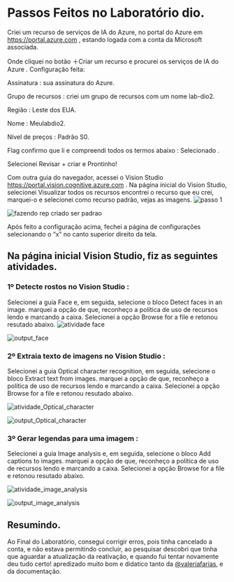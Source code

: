 # Passos Feitos no Laboratório dio.

Criei um recurso de serviços de IA do Azure, no portal do Azure em https://portal.azure.com , estando logada com a conta da Microsoft associada.

Onde cliquei no botão ＋Criar um recurso e procurei os serviços de IA do Azure . 
Configuração feita:

Assinatura : sua assinatura do Azure.

Grupo de recursos : criei um grupo de recursos com um nome lab-dio2.

Região : Leste dos EUA.

Nome : Meulabdio2.

Nível de preços : Padrão S0.

Flag confirmo que li e compreendi todos os termos abaixo : Selecionado .

Selecionei Revisar + criar e Prontinho!

Com outra guia do navegador, acessei o Vision Studio https://portal.vision.cognitive.azure.com .
Na página inicial do Vision Studio, selecionei Visualizar todos os recursos encontrei o recurso que eu crei, marquei-o e selecionei como recurso padrão, vejas as imagens.
![passo 1](https://github.com/manoelasilva/dio-lab2-reconhecimento-azure/assets/50303832/558b4fc8-5962-4442-be79-ae18ee42a405)

![fazendo rep criado ser padrao](https://github.com/manoelasilva/dio-lab2-reconhecimento-azure/assets/50303832/3dd7b1bb-ddd8-4b34-85e4-1e495efdec78)


Após feito a configuração acima, fechei a página de configurações selecionando o “x” no canto superior direito da tela.


## Na página inicial Vision Studio, fiz as seguintes atividades.

### 1º Detecte rostos no Vision Studio : 
Selecionei a guia Face e, em seguida, selecione o bloco Detect faces in an image.
marquei a opção de que, reconheço a política de uso de recursos lendo e marcando a caixa.
Selecionei a opção Browse for a file  e retonou resutado abaixo.
![atividade face](https://github.com/manoelasilva/dio-lab2-reconhecimento-azure/assets/50303832/d6a257a6-a91d-4d5c-a2fd-d72b142c8bd3)

![output_face](https://github.com/manoelasilva/dio-lab2-reconhecimento-azure/assets/50303832/b3e8c1fd-54f7-4fa7-be84-a53540bfa503)

### 2º Extraia texto de imagens no Vision Studio : 
Selecionei a guia Optical character recognition, em seguida, selecione o bloco Extract text from images.
marquei a opção de que, reconheço a política de uso de recursos lendo e marcando a caixa.
Selecionei a opção Browse for a file  e retonou resutado abaixo.

![atividade_Optical_character](https://github.com/manoelasilva/dio-lab2-reconhecimento-azure/assets/50303832/11706e3a-e591-4d0c-9f80-6758e279d6fc)

![output_Optical_character](https://github.com/manoelasilva/dio-lab2-reconhecimento-azure/assets/50303832/4260037d-35a8-4d32-8c2c-d01d5027b663)

### 3º Gerar legendas para uma imagem : 
Selecionei a guia Image analysis e, em seguida, selecione o bloco Add captions to images.
marquei a opção de que, reconheço a política de uso de recursos lendo e marcando a caixa.
Selecionei a opção Browse for a file  e retonou resutado abaixo.

![atividade_image_analysis](https://github.com/manoelasilva/dio-lab2-reconhecimento-azure/assets/50303832/c47cef7f-9f08-470a-a507-2376611bd7cb)

![output_image_analysis](https://github.com/manoelasilva/dio-lab2-reconhecimento-azure/assets/50303832/1f47134f-821e-4c4a-a009-4b2ddfa8e1e4)

## Resumindo.

Ao Final do Laboratório, consegui corrigir erros, pois tinha cancelado a conta, e não estava permitindo concluir, ao pesquisar descobri que tinha que aguardar a atualização da reativação, e quando fui tentar novamente deu tudo certo!
apredizado muito bom e didatico tanto da [@valeriafarias](https://github.com/valeriafarias), e da documentação.
